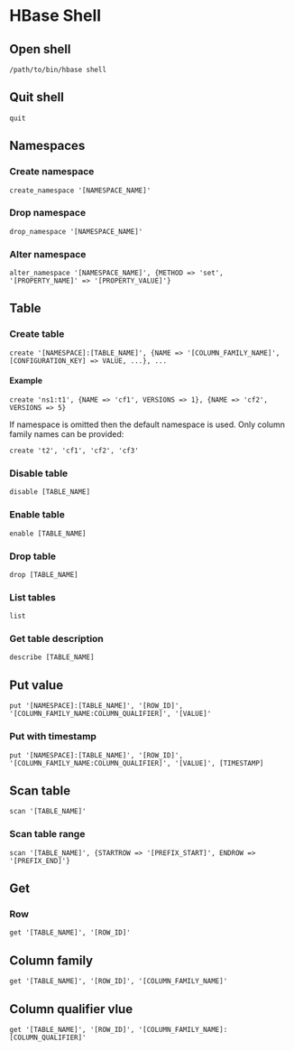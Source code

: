 # HBase Shell

## Open shell
```
/path/to/bin/hbase shell
```

## Quit shell
```
quit
```

## Namespaces

### Create namespace
```
create_namespace '[NAMESPACE_NAME]'
```

### Drop namespace
```
drop_namespace '[NAMESPACE_NAME]'
```

### Alter namespace
```
alter_namespace '[NAMESPACE_NAME]', {METHOD => 'set', '[PROPERTY_NAME]' => '[PROPERTY_VALUE]'}
```

## Table

### Create table
```
create '[NAMESPACE]:[TABLE_NAME]', {NAME => '[COLUMN_FAMILY_NAME]', [CONFIGURATION_KEY] => VALUE, ...}, ...
```
#### Example
```
create 'ns1:t1', {NAME => 'cf1', VERSIONS => 1}, {NAME => 'cf2', VERSIONS => 5}
```
If namespace is omitted then the default namespace is used.
Only column family names can be provided:
```
create 't2', 'cf1', 'cf2', 'cf3'
```

### Disable table
```
disable [TABLE_NAME]
```

### Enable table
```
enable [TABLE_NAME]
```

### Drop table
```
drop [TABLE_NAME]
```

### List tables
```
list
```

### Get table description
```
describe [TABLE_NAME]
```

## Put value
```
put '[NAMESPACE]:[TABLE_NAME]', '[ROW_ID]', '[COLUMN_FAMILY_NAME:COLUMN_QUALIFIER]', '[VALUE]'
```

### Put with timestamp
```
put '[NAMESPACE]:[TABLE_NAME]', '[ROW_ID]', '[COLUMN_FAMILY_NAME:COLUMN_QUALIFIER]', '[VALUE]', [TIMESTAMP]
```

## Scan table
```
scan '[TABLE_NAME]'
```

### Scan table range
```
scan '[TABLE_NAME]', {STARTROW => '[PREFIX_START]', ENDROW => '[PREFIX_END]'}
```

## Get

### Row
```
get '[TABLE_NAME]', '[ROW_ID]'
```

## Column family
```
get '[TABLE_NAME]', '[ROW_ID]', '[COLUMN_FAMILY_NAME]'
```

## Column qualifier vlue
```
get '[TABLE_NAME]', '[ROW_ID]', '[COLUMN_FAMILY_NAME]:[COLUMN_QUALIFIER]'
```

